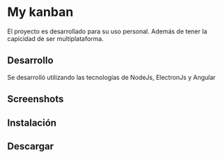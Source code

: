 # My kanban

El proyecto es desarrollado para su uso personal. Además de tener la capicidad de ser multiplataforma.

## Desarrollo
Se desarrolló utilizando las tecnologías de NodeJs, ElectronJs y Angular

## Screenshots


## Instalación


## Descargar
